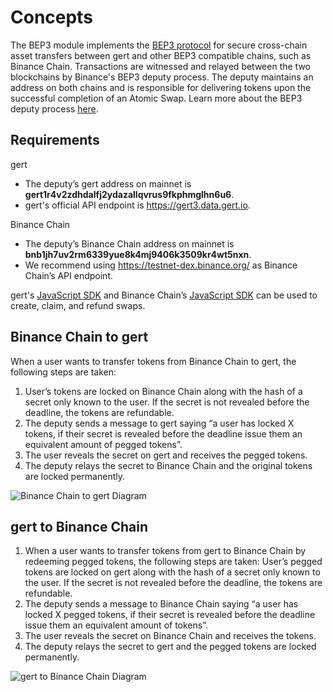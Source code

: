 <!--
order: 1
-->

# Concepts

 The BEP3 module implements the [BEP3 protocol](https://github.com/binance-chain/BEPs/blob/master/BEP3.md) for secure cross-chain asset transfers between gert and other BEP3 compatible chains, such as Binance Chain. Transactions are witnessed and relayed between the two blockchains by Binance's BEP3 deputy process. The deputy maintains an address on both chains and is responsible for delivering tokens upon the successful completion of an Atomic Swap. Learn more about the BEP3 deputy process [here](https://github.com/binance-chain/bep3-deputy).

## Requirements
gert
- The deputy’s gert address on mainnet is **gert1r4v2zdhdalfj2ydazallqvrus9fkphmglhn6u6**.
- gert's official API endpoint is https://gert3.data.gert.io.

Binance Chain
- The deputy’s Binance Chain address on mainnet is **bnb1jh7uv2rm6339yue8k4mj9406k3509kr4wt5nxn**.
- We recommend using https://testnet-dex.binance.org/ as Binance Chain’s API endpoint.

gert's [JavaScript SDK](https://github.com/Gert-Chain/javascript-sdk) and Binance Chain’s [JavaScript SDK](https://github.com/binance-chain/javascript-sdk) can be used to create, claim, and refund swaps.

## Binance Chain to gert

When a user wants to transfer tokens from Binance Chain to gert, the following steps are taken:
1. User’s tokens are locked on Binance Chain along with the hash of a secret only known to the user. If the secret is not revealed before the deadline, the tokens are refundable.
2. The deputy sends a message to gert saying “a user has locked X tokens, if their secret is revealed before the deadline issue them an equivalent amount of pegged tokens”.
3. The user reveals the secret on gert and receives the pegged tokens.
4. The deputy relays the secret to Binance Chain and the original tokens are locked permanently.   


![Binance Chain to gert Diagram](./diagrams/BEP3_binance_chain_to_gert.jpg)

## gert to Binance Chain
1. When a user wants to transfer tokens from gert to Binance Chain by redeeming pegged tokens, the following steps are taken:
User’s pegged tokens are locked on gert along with the hash of a secret only known to the user. If the secret is not revealed before the deadline, the tokens are refundable.
2. The deputy sends a message to Binance Chain saying “a user has locked X pegged tokens, if their secret is revealed before the deadline issue them an equivalent amount of tokens”.
3. The user reveals the secret on Binance Chain and receives the tokens.
4. The deputy relays the secret to gert and the pegged tokens are locked permanently.   


![gert to Binance Chain Diagram](./diagrams/BEP3_gert_to_binance_chain.jpg)

